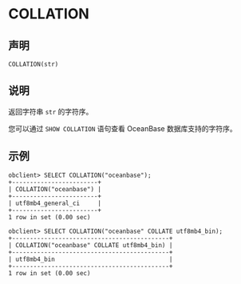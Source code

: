 COLLATION
==============================



声明
-----------------------

```unknow
COLLATION(str)
```



说明
-----------------------

返回字符串 `str` 的字符序。

您可以通过 `SHOW COLLATION` 语句查看 OceanBase 数据库支持的字符序。

示例
-----------------------

```unknow
obclient> SELECT COLLATION("oceanbase");
+------------------------+
| COLLATION("oceanbase") |
+------------------------+
| utf8mb4_general_ci     |
+------------------------+
1 row in set (0.00 sec)

obclient> SELECT COLLATION("oceanbase" COLLATE utf8mb4_bin);
+--------------------------------------------+
| COLLATION("oceanbase" COLLATE utf8mb4_bin) |
+--------------------------------------------+
| utf8mb4_bin                                |
+--------------------------------------------+
1 row in set (0.00 sec)
```
